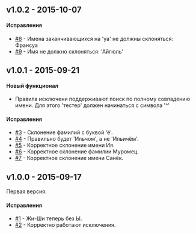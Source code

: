 ## v1.0.2 - 2015-10-07

#### Исправления
 - [#8](https://github.com/petrovich4j/petrovich4j/issues/8)  - Имена заканчивающихся на 'уа' не должны склоняться: Франсуа
 - [#9](https://github.com/petrovich4j/petrovich4j/issues/9)  - Имя не должно склоняться: 'Айгюль'


## v1.0.1 - 2015-09-21

#### Новый функционал
 - Правила исключени поддерживают поиск по полному совпадению имени. Для этого 'тестер' должен начинаться с символа '^'

#### Исправления
 - [#3](https://github.com/petrovich4j/petrovich4j/issues/3)  - Склонение фамилий с буквой 'ё'.
 - [#4](https://github.com/petrovich4j/petrovich4j/issues/4)  - Правильно будет 'Ильчом', а не 'Ильичём'.
 - [#5](https://github.com/petrovich4j/petrovich4j/issues/5)  - Корректное склонение имени Ия.
 - [#6](https://github.com/petrovich4j/petrovich4j/issues/6)  - Корректное склонение фамилии Муромец.
 - [#7](https://github.com/petrovich4j/petrovich4j/issues/7)  - Корректное склонение имени Санёк.



## v1.0.0 - 2015-09-17
Первая версия.

#### Исправления
- [#1](https://github.com/petrovich4j/petrovich4j/issues/1)  - Жи-Ши теперь без Ы.
- [#2](https://github.com/petrovich4j/petrovich4j/issues/2)  - Корректно работают исключения.
